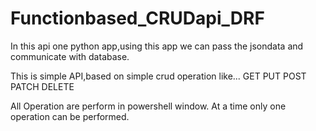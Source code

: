 # Functionbased_CRUDapi_DRF

In this api one python app,using this app we can pass the jsondata and communicate with database. 

This is simple API,based on simple crud operation like...
GET
PUT
POST
PATCH
DELETE 

All Operation are perform in powershell window.
At a time only one operation can be performed.
